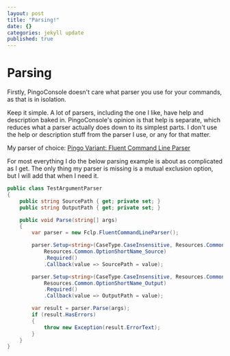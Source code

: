 ```yaml
---
layout: post
title: "Parsing!"
date: {}
categories: jekyll update
published: true
---
```


# Parsing
Firstly, PingoConsole doesn't care what parser you use for your commands, as that is in isolation.

Keep it simple.  A lot of parsers, including the one I like, have help and description baked in.  PingoConsole's opinion is that help is separate, which reduces what a parser actually does down to its simplest parts.  I don't use the help or description stuff from the parser I use, or any for that matter.  

My parser of choice: 
[Pingo Variant: Fluent Command Line Parser](https://github.com/ghstahl/fluent-command-line-parser)

For most everything I do the below parsing example is about as complicated as I get.  The only thing my parser is missing is a mutual exclusion option, but I will add that when I need it.

```c#
public class TestArgumentParser
{
    public string SourcePath { get; private set; }
    public string OutputPath { get; private set; }

    public void Parse(string[] args)
    {
        var parser = new Fclp.FluentCommandLineParser();

        parser.Setup<string>(CaseType.CaseInsensitive, Resources.Common.OptionLongName_Source,
            Resources.Common.OptionShortName_Source)
            .Required()
            .Callback(value => SourcePath = value);

        parser.Setup<string>(CaseType.CaseInsensitive, Resources.Common.OptionLongName_Output,
            Resources.Common.OptionShortName_Output)
            .Required()
            .Callback(value => OutputPath = value);

        var result = parser.Parse(args);
        if (result.HasErrors)
        {
            throw new Exception(result.ErrorText);
        }
    }
}
```